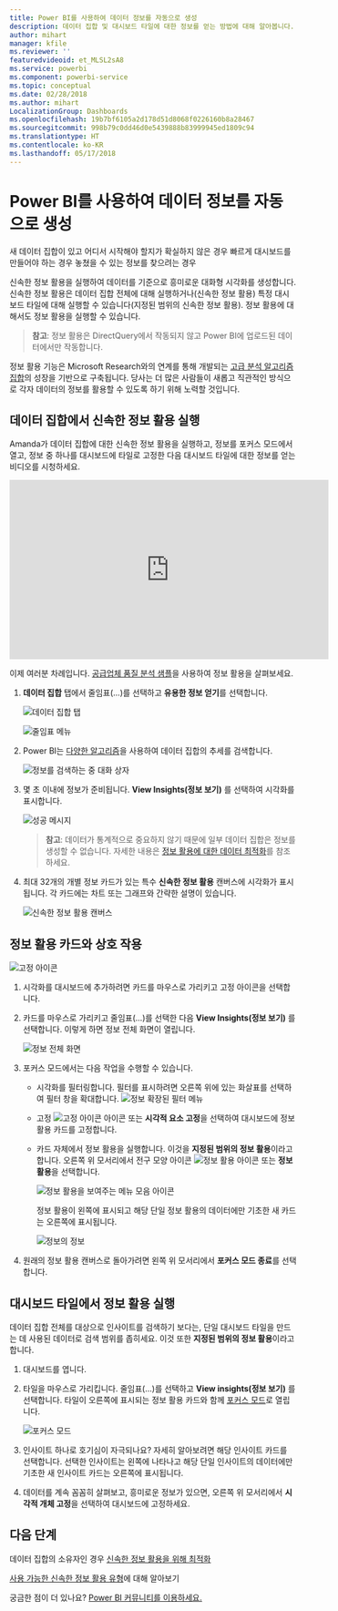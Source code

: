 ```yaml
---
title: Power BI를 사용하여 데이터 정보를 자동으로 생성
description: 데이터 집합 및 대시보드 타일에 대한 정보를 얻는 방법에 대해 알아봅니다.
author: mihart
manager: kfile
ms.reviewer: ''
featuredvideoid: et_MLSL2sA8
ms.service: powerbi
ms.component: powerbi-service
ms.topic: conceptual
ms.date: 02/28/2018
ms.author: mihart
LocalizationGroup: Dashboards
ms.openlocfilehash: 19b7bf6105a2d178d51d8068f0226160b8a28467
ms.sourcegitcommit: 998b79c0dd46d0e5439888b83999945ed1809c94
ms.translationtype: HT
ms.contentlocale: ko-KR
ms.lasthandoff: 05/17/2018
---
```

# <a name="automatically-generate-data-insights-with-power-bi"></a>Power BI를 사용하여 데이터 정보를 자동으로 생성
새 데이터 집합이 있고 어디서 시작해야 할지가 확실하지 않은 경우  빠르게 대시보드를 만들어야 하는 경우  놓쳤을 수 있는 정보를 찾으려는 경우

신속한 정보 활용을 실행하여 데이터를 기준으로 흥미로운 대화형 시각화를 생성합니다. 신속한 정보 활용은 데이터 집합 전체에 대해 실행하거나(신속한 정보 활용) 특정 대시보드 타일에 대해 실행할 수 있습니다(지정된 범위의 신속한 정보 활용). 정보 활용에 대해서도 정보 활용을 실행할 수 있습니다.

> **참고**: 정보 활용은 DirectQuery에서 작동되지 않고 Power BI에 업로드된 데이터에서만 작동합니다.
> 
> 

정보 활용 기능은 Microsoft Research와의 연계를 통해 개발되는 [고급 분석 알고리즘 집합](service-insight-types.md)의 성장을 기반으로 구축됩니다. 당사는 더 많은 사람들이 새롭고 직관적인 방식으로 각자 데이터의 정보를 활용할 수 있도록 하기 위해 노력할 것입니다.

## <a name="run-quick-insights-on-a-dataset"></a>데이터 집합에서 신속한 정보 활용 실행
Amanda가 데이터 집합에 대한 신속한 정보 활용을 실행하고, 정보를 포커스 모드에서 열고, 정보 중 하나를 대시보드에 타일로 고정한 다음 대시보드 타일에 대한 정보를 얻는 비디오를 시청하세요.

<iframe width="560" height="315" src="https://www.youtube.com/embed/et_MLSL2sA8" frameborder="0" allowfullscreen></iframe>


이제 여러분 차례입니다. [공급업체 품질 분석 샘플](sample-supplier-quality.md)을 사용하여 정보 활용을 살펴보세요.

1. **데이터 집합** 탭에서 줄임표(...)를 선택하고 **유용한 정보 얻기**를 선택합니다.
   
    ![데이터 집합 탭](media/service-insights/power-bi-ellipses.png)
   
    ![줄임표 메뉴](media/service-insights/power-bi-tab.png)
2. Power BI는 [다양한 알고리즘](service-insight-types.md)을 사용하여 데이터 집합의 추세를 검색합니다.
   
    ![정보를 검색하는 중 대화 상자](media/service-insights/pbi_autoinsightssearching.png)
3. 몇 초 이내에 정보가 준비됩니다.  **View Insights(정보 보기)** 를 선택하여 시각화를 표시합니다.
   
    ![성공 메시지](media/service-insights/pbi_autoinsightsuccess.png)
   
   > **참고**: 데이터가 통계적으로 중요하지 않기 때문에 일부 데이터 집합은 정보를 생성할 수 없습니다.  자세한 내용은 [정보 활용에 대한 데이터 최적화](service-insights-optimize.md)를 참조하세요.
   > 
   > 
1. 최대 32개의 개별 정보 카드가 있는 특수 **신속한 정보 활용** 캔버스에 시각화가 표시됩니다. 각 카드에는 차트 또는 그래프와 간략한 설명이 있습니다.
   
    ![신속한 정보 활용 캔버스](media/service-insights/power-bi-insights.png)

## <a name="interact-with-the-insight-cards"></a>정보 활용 카드와 상호 작용
  ![고정 아이콘](media/service-insights/pbi_hover.png)

1. 시각화를 대시보드에 추가하려면 카드를 마우스로 가리키고 고정 아이콘을 선택합니다.
2. 카드를 마우스로 가리키고 줄임표(...)를 선택한 다음 **View Insights(정보 보기)** 를 선택합니다. 이렇게 하면 정보 전체 화면이 열립니다.
   
    ![정보 전체 화면](media/service-insights/power-bi-insight-focus.png)
3. 포커스 모드에서는 다음 작업을 수행할 수 있습니다.
   
   * 시각화를 필터링합니다.  필터를 표시하려면 오른쪽 위에 있는 화살표를 선택하여 필터 창을 확대합니다.
        ![정보 확장된 필터 메뉴](media/service-insights/power-bi-insights-filter-new.png)
   * 고정 ![고정 아이콘](media/service-insights/power-bi-pin-icon.png) 아이콘 또는 **시각적 요소 고정**을 선택하여 대시보드에 정보 활용 카드를 고정합니다.
   * 카드 자체에서 정보 활용을 실행합니다. 이것을 **지정된 범위의 정보 활용**이라고 합니다. 오른쪽 위 모서리에서 전구 모양 아이콘 ![정보 활용 아이콘](media/service-insights/power-bi-bulb-icon.png) 또는 **정보 활용**을 선택합니다.
     
       ![정보 활용을 보여주는 메뉴 모음 아이콘](media/service-insights/pbi-autoinsights-tile.png)
     
     정보 활용이 왼쪽에 표시되고 해당 단일 정보 활용의 데이터에만 기초한 새 카드는 오른쪽에 표시됩니다.
     
       ![정보의 정보](media/service-insights/power-bi-insights-on-insights-new.png)
4. 원래의 정보 활용 캔버스로 돌아가려면 왼쪽 위 모서리에서 **포커스 모드 종료**를 선택합니다.

## <a name="run-insights-on-a-dashboard-tile"></a>대시보드 타일에서 정보 활용 실행
데이터 집합 전체를 대상으로 인사이트를 검색하기 보다는, 단일 대시보드 타일을 만드는 데 사용된 데이터로 검색 범위를 좁히세요. 이것 또한 **지정된 범위의 정보 활용**이라고 합니다.

1. 대시보드를 엽니다.
2. 타일을 마우스로 가리킵니다. 줄임표(...)를 선택하고 **View insights(정보 보기)** 를 선택합니다. 타일이 오른쪽에 표시되는 정보 활용 카드와 함께 [포커스 모드](service-focus-mode.md)로 열립니다.    
   
    ![포커스 모드](media/service-insights/pbi-insights-tile.png)    
4. 인사이트 하나로 호기심이 자극되나요? 자세히 알아보려면 해당 인사이트 카드를 선택합니다. 선택한 인사이트는 왼쪽에 나타나고 해당 단일 인사이트의 데이터에만 기초한 새 인사이트 카드는 오른쪽에 표시됩니다.    
6. 데이터를 계속 꼼꼼히 살펴보고, 흥미로운 정보가 있으면, 오른쪽 위 모서리에서 **시각적 개체 고정**을 선택하여 대시보드에 고정하세요.

## <a name="next-steps"></a>다음 단계
데이터 집합의 소유자인 경우 [신속한 정보 활용을 위해 최적화](service-insights-optimize.md)

[사용 가능한 신속한 정보 활용 유형](service-insight-types.md)에 대해 알아보기

궁금한 점이 더 있나요? [Power BI 커뮤니티를 이용하세요.](http://community.powerbi.com/)

